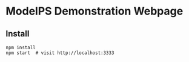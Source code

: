 
# ModelPS Demonstration Webpage

## Install

```shell script
npm install
npm start  # visit http://localhost:3333
```
